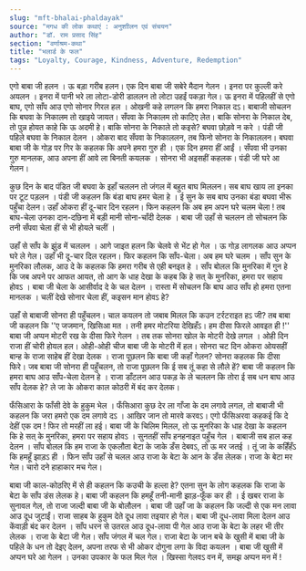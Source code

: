 ```yaml
---
slug: "mft-bhalai-phaldayak"
source: "मगध की लोक कथाएं : अनुशाीलन एवं संचयन"
author: "डॉ. राम प्रसाद सिंह"
section: "वर्णाश्रम-कथा"
title: "भलार्ड के फल"
tags: "Loyalty, Courage, Kindness, Adventure, Redemption"
---
```

एगो बाबा जी हलन । ऊ बड़ा गरीब हलन। एक दिन बाबा जी सबेरे मैदान गेलन । इनरा पर कुल्ली करे अयलन । इनरा में पानी भरे ला लोटा-डोरी डाललन तो लोटा उहईं पकड़ा गेल। ऊ इनरा में पहिलहीं से एगो बाघ, एगो साँप आउ एगो सोनार गिरल हल । ओखनी कहे लगलन कि हमरा निकाल दऽ। बाबाजी सोचलन कि बघवा के निकालम तो खाइये जायत। सँपवा के निकालम तो काटिए लेत। बाकि सोनरा के निकाल देब, तो पुन्न होयत काहे कि ऊ अदमी हे। बाकि सोनरा के निकाले तो कइसे? बघवा छोड़वे न करे । पंडी जी पहिले बघवा के निकाल देलन । ओकरा बाद सँपवा के निकाललन, तब फिनो सोनरा के निकाललन। बघवा बाबा जी के गोड़ पर गिर के कहलक कि अपने हमरा गुरु ही । एक दिन हमरा हीं आईं । सँपवा भी उनका गुरु मानलक, आउ अपना हीं आवे ला बिनती कयलक । सोनरा भी अइसहीं कहलक। पंडी जी घरे आ गेलन।
 
कुछ दिन के बाद पंडित जी बघवा के इहाँ चललन तो जंगल में बहुत बाघ मिललन। सब बाघ खाय ला इनका पर टूट पड़लन । पंडी जी कहलन कि बंडा बाघ हमर चेला हे । ई सुन के सब बाघ उनका बंडा बघवा भीरू पहुँचा देलन। उहाँ ओकरा हीं दू-चार दिन रहलन। फिन कहलन कि अब हम अपन घरे चलम चेला ! तब बाघ-चेला उनका दान-दछिना में बड़ी मानी सोना-चाँदी देलक । बाबा जी उहाँ से चललन तो सोचलन कि तनी सँपवा चेला हीं से भी होयले चलीं । 

उहाँ से साँप के झुंड में चललन । आगे जाइत हलन कि चेलवे से भेंट हो गेल । ऊ गोड़ लागलक आउ अप्पन घरे ले गेल। उहाँ भी दू-चार दिल रहलन। फिर कहलन कि साँप-चेला। अब हम घरे चलम । साँप सुन के मुनरिका लौलक, आउ दे के कहलक कि हमरा गरीब से एही बनइत हे । साँप बोलल कि मुनरिका में गुन हे कि जब अपने पर आफत आयत, तो आग के धाह देखा के कहब कि हे सत् के मुनरिका, हमरा पर सहाय होवऽ । बाबा जी चेला के आसीर्वाद दे के चल देलन । रास्ता में सोचलन कि बाघ आउ साँप हो हमरा एतना मानलक । चलीं देखे सोनार चेला हीं, कइसन मान होवऽ हे? 

उहाँ से बाबाजी सोनरा ही पहुँचलन। चाल कयलन तो जबाब मिलल कि कउन टर्रटराइत हऽ जी? तब बाबा जी कहलन कि ''ए जजमान, खिसिआ मत । तनी हमर मोटरिया देखिहँऽ। हम दीसा फिरले आवइत ही !'' बाबा जी अप्पन मोटरी रख के दीसा फिरे गेलन । तब तक सोनरा खोल के मोटरी देखे लगल । ओही दिन राजा हीं चोरी होयल हल। ओही-ओही चीज बाबा जी के मोटरी में हल। सोनरा चट दिन ओकरा ओयसहीं बान्ह के राजा साहेब हीं देखा देलक । राजा पूछलन कि बाबा जी कहाँ गेलन? सोनरा कहलक कि दीसा फिरे। जब बाबा जी सोनरा ही पहुँचलन, तो राजा पूछलन कि ई सब तूं कहा से लौले हें? बाबा जी कहलन कि हमरा बाघ आउ साँप-चेला देलन हे । राजा डाँटलन आउ पकड़ के ले चललन कि तोरा ई सब धन बाघ आउ साँप देलक हे? ले जा के ओकरा काल कोठरी में बंद कर देलक। 

फँसिआरा के फाँसी देवे के हुकुम भेल । फँसिआरा कुछ देर ला गाँजा के दम लगावे लगल, तो बाबाजी भी कहलन कि जरा हमरो एक दम लगावे दऽ । आखिर जान तो मारवे करवऽ। एगो फँसिअरवा कहकई कि दे देहीं एक दम ! फिर तो मरहीं ला हई। बाबा जी के चिलिम मिलल, तो ऊ मुनरिका के धाह देखा के कहलन कि हे सत् के मुनरिका, हमरा पर सहाय होवऽ । सुनतहीं साँप हनहनाइत पहुँच गेल । बाबाजी सब हाल कह देलन । साँप बोलल कि हम राजा के एकलौता बेटा के जाके डँस देबवऽ, तो ऊ मर जतई । तूं जा के कहिँहँऽ कि हमहूँ झाड़ऽ ही । फिन साँप उहाँ से चलल आउ राजा के बेटा के आन के डँस लेलक। राजा के बेटा मर गेल। चारो दने हाहाकार मच गेल। 

बाबा जी काल-कोठरिए में से ही कहलन कि कउची के हल्ला हे? एतना सुन के लोग कहलक कि राजा के बेटा के साँप डंस लेलक हे। बाबा जी कहलन कि हमहूँ तनी-मानी झाड़-फूँक कर ही । ई खबर राजा के सुनावल गेल, तो राजा जल्दी बाबा जी के बोलौलन । बाबा जी उहाँ जा के कहलन कि जल्दी से एक मन लावा आउ दूध जुटाईं। राजा साहब के हुकुम देते दूध लावा तइयार हो गेल। बाबा जी दूध-लावा मिला देलन आउ केंवाड़ी बंद कर देलन । साँप धरन से उतरल आउ दूध-लावा पी गेल आउ राजा के बेटा के लहर भी तीर लेलक । राजा के बेटा जी गेल। साँप जंगल में चल गेल। राजा बेटा के जान बचे के खुसी में बाबा जी के पहिले के धन तो देइए देलन, अपना तरफ से भी ओकर दोगुना लगा के विदा कयलन । बाबा जी खुसी में अप्पन घरे आ गेलन । उनका उपकार के फल मिल गेल । खिस्सा गेलवऽ वन में, समझ अप्पन मन में !